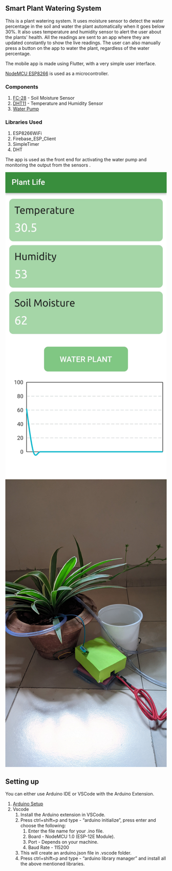 ## Smart Plant Watering System

This is a plant watering system. It uses moisture sensor to detect the water percentage in the soil and water the plant automatically when it goes below 30%. It also uses temperature and humidity sensor to alert the user about the plants' health. All the readings are sent to an app where they are updated constantly to show the live readings.
The user can also manually press a button on the app to water the plant, regardless of the water percentage.

The mobile app is made using Flutter, with a very simple user interface.

[NodeMCU ESP8266](https://robu.in/product/nodemcu-cp2102-board/) is used as a microcontroller.

### Components

1.  [FC-28](https://robu.in/product/soil-moisture-meter-soil-humidity-sensor-water-sensor-soil-hygrometer-ardunio/) - Soil Moisture Sensor
2.  [DHT11](https://robu.in/product/dht11-temperature-and-humidity-sensor-module-with-led/) - Temperature and Humidity Sensor
3.  [Water Pump](https://robu.in/product/dc-3-6-v-mini-micro-submersible-water-pump/)

### Libraries Used

1.  ESP8266WiFi
2.  Firebase_ESP_Client
3.  SimpleTimer
4.  DHT


The app is used as the front end for activating the water pump and monitoring the output from the sensors .

![App Screenshot](images/SPWS_app.jpg)
![Complete Setup](images/setup.jpg)


## Setting up

You can either use Arduino IDE or VSCode with the Arduino Extension.

1.  [Arduino Setup](https://www.instructables.com/How-to-Program-NodeMCU-on-Arduino-IDE/)
2.  Vscode 
    1.  Install the Arduino extension in VSCode.
    2.  Press ctrl+shift+p and type - “arduino initialize”, press enter and choose the following:
        1.  Enter the file name for your .ino file.
        2.  Board - NodeMCU 1.0 (ESP-12E Module).
        3.  Port - Depends on your machine.
        4.  Baud Rate - 115200
    3.  This will create an arduino.json file in .vscode folder.
    4.  Press ctrl+shift+p and type - “arduino library manager” and install all the above mentioned libraries.
